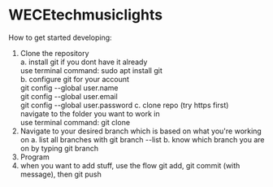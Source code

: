 # WECEtechmusiclights

How to get started developing:
1. Clone the repository  
  a. install git if you dont have it already  
    use terminal command: sudo apt install git  
  b. configure git for your account  
    git config --global user.name <insert your username here>  
    git config --global user.email <insert your email here>  
    git config --global user.password <password>
   c. clone repo (try https first)  
    navigate to the folder you want to work in   
    use terminal command: git clone <insert URL here>  
2. Navigate to your desired branch which is based on what you're working on
    a. list all branches with git branch --list
    b. know which branch you are on by typing git branch
3. Program
4. when you want to add stuff, use the flow git add, git commit (with message), then git push
